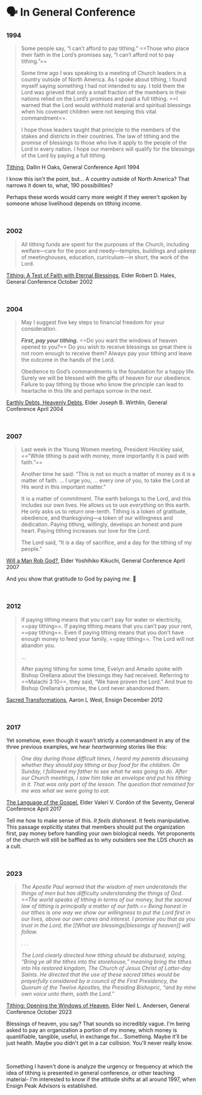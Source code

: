 # 🗣️ In General Conference
### 1994
> Some people say, “I can’t afford to pay tithing.” ==Those who place their faith in the Lord’s promises say, “I can’t afford not to pay tithing.”==
> 
> Some time ago I was speaking to a meeting of Church leaders in a country outside of North America. As I spoke about tithing, I found myself saying something I had not intended to say. I told them the Lord was grieved that only a small fraction of the members in their nations relied on the Lord’s promises and paid a full tithing. ==I warned that the Lord would withhold material and spiritual blessings when his covenant children were not keeping this vital commandment==.
> 
> I hope those leaders taught that principle to the members of the stakes and districts in their countries. The law of tithing and the promise of blessings to those who live it apply to the people of the Lord in every nation. I hope our members will qualify for the blessings of the Lord by paying a full tithing.

[Tithing](https://www.churchofjesuschrist.org/study/general-conference/1994/04/tithing?lang=eng&id=p19-p21#p19), Dallin H Oaks, General Conference April 1994

I know this isn't the point, but... A country outside of North America? That narrows it down to, what, 190 possibilities?

Perhaps these words would carry more weight if they weren't spoken by someone whose livelihood depends on tithing income.

&nbsp;

### 2002
>All tithing funds are spent for the purposes of the Church, including welfare—care for the poor and needy—temples, buildings and upkeep of meetinghouses, education, curriculum—in short, the work of the Lord.

[Tithing: A Test of Faith with Eternal Blessings](https://www.churchofjesuschrist.org/study/general-conference/2002/10/tithing-a-test-of-faith-with-eternal-blessings?lang=eng&id=p24#p24), Elder Robert D. Hales, General Conference October 2002

&nbsp;

### 2004
> May I suggest five key steps to financial freedom for your consideration.
> 
> **_First, pay your tithing._** ==Do you want the windows of heaven opened to you?== Do you wish to receive blessings so great there is not room enough to receive them? Always pay your tithing and leave the outcome in the hands of the Lord.
> 
> Obedience to God’s commandments is the foundation for a happy life. Surely we will be blessed with the gifts of heaven for our obedience. Failure to pay tithing by those who know the principle can lead to heartache in this life and perhaps sorrow in the next.

[Earthly Debts, Heavenly Debts](https://www.churchofjesuschrist.org/study/general-conference/2004/04/earthly-debts-heavenly-debts?lang=eng&id=p22-p24#p22), Elder Joseph B. Wirthlin, General Conference April 2004

&nbsp;

### 2007
> Last week in the Young Women meeting, President Hinckley said, ==“While tithing is paid with money, more importantly it is paid with faith.”==
> 
> Another time he said: “This is not so much a matter of money as it is a matter of faith. … I urge you, … every one of you, to take the Lord at His word in this important matter.”
> 
> It is a matter of commitment. The earth belongs to the Lord, and this includes our own lives. He allows us to use _everything_ on this earth. He only asks us to return one-tenth. Tithing is a token of gratitude, obedience, and thanksgiving—a token of our willingness and dedication. Paying tithing, willingly, develops an honest and pure heart. Paying tithing increases our love for the Lord.
> 
> The Lord said, “It is a day of sacrifice, and a day for the tithing of my people.”

[Will a Man Rob God?](https://www.churchofjesuschrist.org/study/general-conference/2007/04/will-a-man-rob-god?lang=eng&id=p29-p32#p29), Elder Yoshihiko Kikuchi, General Conference April 2007

And you show that gratitude to God by paying *me*. 😤

&nbsp;

### 2012
>If paying tithing means that you can’t pay for water or electricity, ==pay tithing==. If paying tithing means that you can’t pay your rent, ==pay tithing==. Even if paying tithing means that you don’t have enough money to feed your family, ==pay tithing==. The Lord will not abandon you.
>
>...
>
>After paying tithing for some time, Evelyn and Amado spoke with Bishop Orellana about the blessings they had received. Referring to ==Malachi 3:10==, they said, “We have proven the Lord.” And true to Bishop Orellana’s promise, the Lord never abandoned them.

[Sacred Transformations](https://www.churchofjesuschrist.org/study/ensign/2012/12/sacred-transformations?lang=eng&id=p18-p21#p18), Aaron L West, Ensign December 2012

&nbsp;

### 2017
Yet somehow, even though it wasn’t strictly a commandment in any of the three previous examples, we hear _heartwarming_ stories like this:

> _One day during those difficult times, I heard my parents discussing whether they should pay tithing or buy food for the children. On Sunday, I followed my father to see what he was going to do. After our Church meetings, I saw him take an envelope and put his tithing in it. That was only part of the lesson. The question that remained for me was what we were going to eat._

[The Language of the Gospel](https://www.churchofjesuschrist.org/study/general-conference/2017/04/the-language-of-the-gospel?lang=eng&id=p21-p22#p21), Elder Valeri V. Cordón of the Seventy, General Conference April 2017

Tell me how to make sense of this. _It feels dishonest_. It feels manipulative. This passage explicitly states that members should put the organization first, pay money before handling your own biological needs. Yet proponents of the church will still be baffled as to why outsiders see the LDS church as a cult.

&nbsp;

### 2023
>_The Apostle Paul warned that the wisdom of men understands the things of men but has difficulty understanding the things of God. ==The world speaks of tithing in terms of our money, but the sacred law of tithing is principally a matter of our faith.== Being honest in our tithes is one way we show our willingness to put the Lord first in our lives, above our own cares and interest. I promise you that as you trust in the Lord, the [[What are blessings|blessings of heaven]] will follow._
>
>. . .
>
>*The Lord clearly directed how tithing should be disbursed, saying, “Bring ye all the tithes into the storehouse,” meaning bring the tithes into His restored kingdom, The Church of Jesus Christ of Latter-day Saints. He directed that the use of these sacred tithes would be prayerfully considered by a council of the First Presidency, the Quorum of the Twelve Apostles, the Presiding Bishopric, “and by mine own voice unto them, saith the Lord.”*

[Tithing: Opening the Windows of Heaven](https://www.churchofjesuschrist.org/study/general-conference/2023/10/22andersen?lang=eng&id=p40-p18#p40), Elder Neil L. Andersen, General Conference October 2023

Blessings of heaven, you say? That sounds so incredibly vague. I'm being asked to pay an organization a portion of my money, which money is quantifiable, tangible, useful, in exchange for... Something. Maybe it'll be just health. Maybe you didn't get in a car collision. You'll never really know. 

&nbsp;

Something I haven't done is analyze the urgency or frequency at which the idea of tithing is presented in general conference, or other teaching material- I'm interested to know if the attitude shifts at all around 1997, when Ensign Peak Advisors is established.